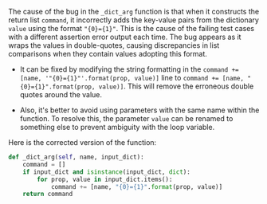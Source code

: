 The cause of the bug in the `_dict_arg` function is that when it constructs the return list `command`, it incorrectly adds the key-value pairs from the dictionary `value` using the format `"{0}={1}"`. This is the cause of the failing test cases with a different assertion error output each time. The bug appears as it wraps the values in double-quotes, causing discrepancies in list comparisons when they contain values adopting this format. 

* It can be fixed by modifying the string formatting in the `command += [name, '"{0}={1}"'.format(prop, value)]` line to `command += [name, "{0}={1}".format(prop, value)]`. This will remove the erroneous double quotes around the value.

* Also, it's better to avoid using parameters with the same name within the function. To resolve this, the parameter `value` can be renamed to something else to prevent ambiguity with the loop variable.

Here is the corrected version of the function:

```python
def _dict_arg(self, name, input_dict):
    command = []
    if input_dict and isinstance(input_dict, dict):
        for prop, value in input_dict.items():
            command += [name, "{0}={1}".format(prop, value)]
    return command
```
